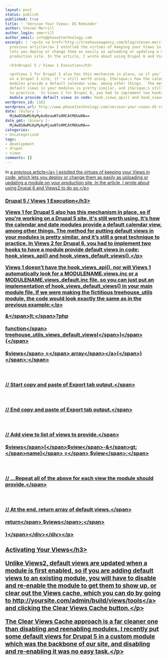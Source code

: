 ```yaml
---
layout: post
status: publish
published: true
title: ! 'Version Your Views: D5 Reminder'
author: Steven Merrill
author_login: smerrill
author_email: info@phase2technology.com
excerpt: ! '<p>In <a href="http://treehouseagency.com/blog/steven-merrill/2008/11/05/speed-and-version-your-views">a
  previous article</a> I extolled the virtues of keeping your Views in code, which
  lets you deploy or change them as easily as uploading or updating a module on your
  production site. In the article, I wrote about using Drupal 6 and Views2 to do so.</p>

  <h3>Drupal 5 / Views 1 Execution</h3>

  <p>Views 1 for Drupal 5 also has this mechanism in place, so if you''re working
  on a Drupal 5 site, it''s still worth using. It&rsquo;s how the calendar and date
  modules provide a default calendar view, among other things.  The method for putting
  default views in your modules is pretty similar, and it&rsquo;s still a great technique
  to practice.  In Views 2 for Drupal 6, you had to implement two hooks to have a
  module provide default views in code: hook_views_api() and hook_views_default_views().</p>'
wordpress_id: 1181
wordpress_url: http://www.phase2technology.com/version-your-views-d5-reminder/
date: !binary |-
  MjAwOS0wMi0yMyAxNzowNTo0MCAtMDUwMA==
date_gmt: !binary |-
  MjAwOS0wMi0yMyAyMjowNTo0MCAtMDUwMA==
categories:
- Uncategorized
tags:
- development
- drupal
- views
comments: []
---
```

<p>In <a href="http:&#47;&#47;treehouseagency.com&#47;blog&#47;steven-merrill&#47;2008&#47;11&#47;05&#47;speed-and-version-your-views">a previous article<&#47;a> I extolled the virtues of keeping your Views in code, which lets you deploy or change them as easily as uploading or updating a module on your production site. In the article, I wrote about using Drupal 6 and Views2 to do so.<&#47;p></p>
<h3>Drupal 5 &#47; Views 1 Execution<&#47;h3></p>
<p>Views 1 for Drupal 5 also has this mechanism in place, so if you're working on a Drupal 5 site, it's still worth using. It&rsquo;s how the calendar and date modules provide a default calendar view, among other things.  The method for putting default views in your modules is pretty similar, and it&rsquo;s still a great technique to practice.  In Views 2 for Drupal 6, you had to implement two hooks to have a module provide default views in code: hook_views_api() and hook_views_default_views().<&#47;p></p>
<p>Views 1 doesn&rsquo;t have the hook_views_api(), nor will Views 1 automatically look for a MODULENAME.views.inc or a MODULENAME.views_default.inc file, so you can just put an implementation of hook_views_default_views() in your main module file.  If we were making the fictitious treehouse_utils module, the code would look exactly the same as in the previous example:<&#47;p></p>
<p>
<div class="geshifilter">
<div class="php geshifilter-php"><span class="sy0">&amp;<&#47;span>lt<span class="sy0">;<&#47;span>?php<br &#47;><br />
<span class="kw2">function<&#47;span> treehouse_utils_views_default_views<span class="br0">&#40;<&#47;span><span class="br0">&#41;<&#47;span> <span class="br0">&#123;<&#47;span><br &#47;><br />
<span class="re0">$views<&#47;span> <span class="sy0">=<&#47;span> <a href="http:&#47;&#47;www.php.net&#47;array"><span class="kw3">array<&#47;span><&#47;a><span class="br0">&#40;<&#47;span><span class="br0">&#41;<&#47;span><span class="sy0">;<&#47;span><br &#47;><br />
<br &#47;><br />
<span class="co1">&#47;&#47; Start copy and paste of Export tab output.<&#47;span><br &#47;><br />
<br &#47;><br />
<span class="co1">&#47;&#47; End copy and paste of Export tab output.<&#47;span><br &#47;><br />
<br &#47;><br />
<span class="co1">&#47;&#47; Add view to list of views to provide.<&#47;span><br &#47;><br />
<span class="re0">$views<&#47;span><span class="br0">&#91;<&#47;span><span class="re0">$view<&#47;span><span class="sy0">-&amp;<&#47;span>gt<span class="sy0">;<&#47;span>name<span class="br0">&#93;<&#47;span> <span class="sy0">=<&#47;span> <span class="re0">$view<&#47;span><span class="sy0">;<&#47;span><br &#47;><br />
<br &#47;><br />
<span class="co1">&#47;&#47; ...Repeat all of the above for each view the module should provide.<&#47;span><br &#47;><br />
<br &#47;><br />
<span class="co1">&#47;&#47; At the end, return array of default views.<&#47;span><br &#47;><br />
<span class="kw1">return<&#47;span> <span class="re0">$views<&#47;span><span class="sy0">;<&#47;span><br &#47;><br />
<span class="br0">&#125;<&#47;span><&#47;div><&#47;div><&#47;p></p>
<h3>Activating Your Views<&#47;h3></p>
<p>Unlike Views2, default views are updated when a module is first enabled, so if you are adding default views to an existing module, you will have to disable and re-enable the module to get them to show up, or clear out the Views cache, which you can do by going to <a href="http:&#47;&#47;yoursite.com&#47;admin&#47;build&#47;views&#47;tools" title="http:&#47;&#47;yoursite.com&#47;admin&#47;build&#47;views&#47;tools">http:&#47;&#47;yoursite.com&#47;admin&#47;build&#47;views&#47;tools<&#47;a> and clicking the Clear Views Cache button.<&#47;p></p>
<p>The Clear Views Cache approach is a far cleaner one than disabling and reenabling modules. I recently put some default views for Drupal 5 in a custom module which was the backbone of our site, and disabling and re-enabling it was no easy task.<&#47;p></p>
